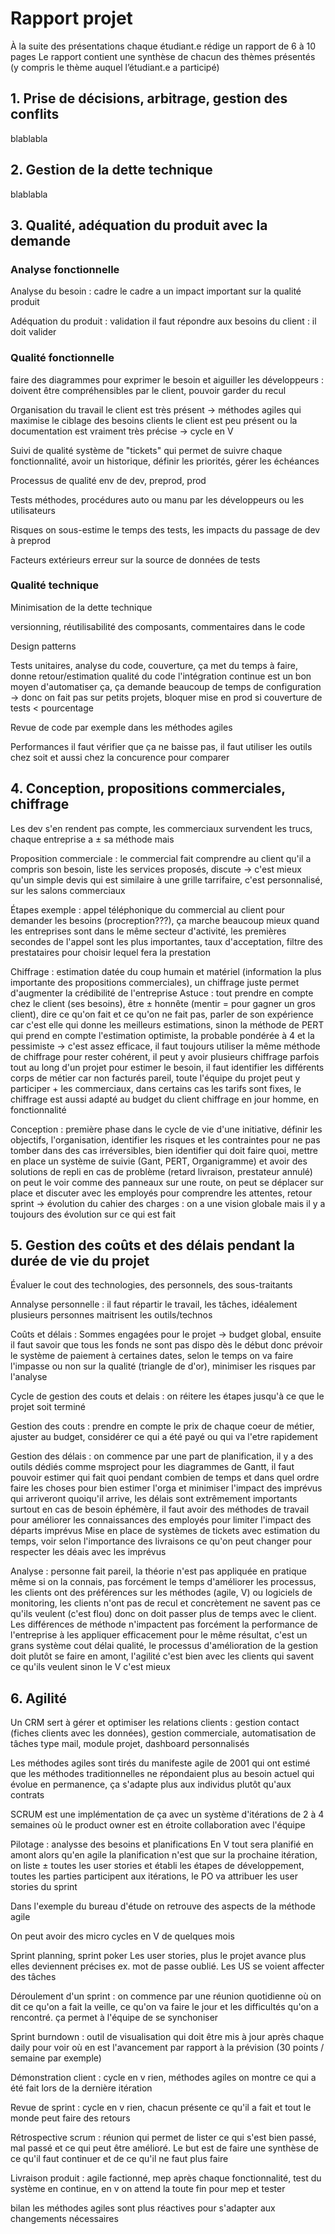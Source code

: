 # Rapport projet

À la suite des présentations chaque étudiant.e rédige un rapport de 6 à 10 pages
Le rapport contient une synthèse de chacun des thèmes présentés (y compris le thème auquel l’étudiant.e a participé)

<div style="clear:both;page-break-after:always;"></div>

## 1. Prise de décisions, arbitrage, gestion des conflits

blablabla

<div style="clear:both;page-break-after:always;"></div>

## 2. Gestion de la dette technique

blablabla

<div style="clear:both;page-break-after:always;"></div>

## 3. Qualité, adéquation du produit avec la demande

### Analyse fonctionnelle

Analyse du besoin : cadre
le cadre a un impact important sur la qualité produit

Adéquation du produit : validation
il faut répondre aux besoins du client : il doit valider

### Qualité fonctionnelle

faire des diagrammes pour exprimer le besoin et aiguiller les développeurs : doivent être compréhensibles par le client, pouvoir garder du recul

Organisation du travail
le client est très présent -> méthodes agiles qui maximise le ciblage des besoins clients
le client est peu présent ou la documentation est vraiment très précise -> cycle en V

Suivi de qualité
système de "tickets" qui permet de suivre chaque fonctionnalité, avoir un historique, définir les priorités, gérer les échéances

Processus de qualité
env de dev, preprod, prod

Tests
méthodes, procédures auto ou manu
par les développeurs ou les utilisateurs

Risques
on sous-estime le temps des tests, les impacts du passage de dev à preprod

Facteurs extérieurs
erreur sur la source de données de tests

### Qualité technique

Minimisation de la dette technique

versionning, réutilisabilité des composants, commentaires dans le code

Design patterns

Tests unitaires, analyse du code, couverture, ça met du temps à faire, donne retour/estimation qualité du code
l'intégration continue est un bon moyen d'automatiser ça, ça demande beaucoup de temps de configuration -> donc on fait pas sur petits projets, bloquer mise en prod si couverture de tests < pourcentage

Revue de code par exemple dans les méthodes agiles

Performances
il faut vérifier que ça ne baisse pas, il faut utiliser les outils chez soit et aussi chez la concurence pour comparer

<div style="clear:both;page-break-after:always;"></div>

## 4. Conception, propositions commerciales, chiffrage

Les dev s'en rendent pas compte, les commerciaux survendent les trucs, chaque entreprise a ± sa méthode mais 

Proposition commerciale : le commercial fait comprendre au client qu'il a compris son besoin, liste les services proposés, discute -> c'est mieux qu'un simple devis qui est similaire à une grille tarrifaire, c'est personnalisé, sur les salons commerciaux

Étapes exemple : appel téléphonique du commercial au client pour demander les besoins (procreption???), ça marche beaucoup mieux quand les entreprises sont dans le même secteur d'activité, les premières secondes de l'appel sont les plus importantes, taux d'acceptation, filtre des prestataires pour choisir lequel fera la prestation

Chiffrage : estimation datée du coup humain et matériel (information la plus importante des propositions commerciales), un chiffrage juste permet d'augmenter la crédibilité de l'entreprise
Astuce : tout prendre en compte chez le client (ses besoins), être ± honnête (mentir = pour gagner un gros client), dire ce qu'on fait et ce qu'on ne fait pas, parler de son expérience car c'est elle qui donne les meilleurs estimations, sinon la méthode de PERT qui prend en compte l'estimation optimiste, la probable pondérée à 4 et la pessimiste -> c'est assez efficace, il faut toujours utiliser la même méthode de chiffrage pour rester cohérent, il peut y avoir plusieurs chiffrage parfois tout au long d'un projet pour estimer le besoin, il faut identifier les différents corps de métier car non facturés pareil, toute l'équipe du projet peut y participer + les commerciaux, dans certains cas les tarifs sont fixes, le chiffrage est aussi adapté au budget du client
chiffrage en jour homme, en fonctionnalité

Conception : première phase dans le cycle de vie d'une initiative, définir les objectifs, l'organisation, identifier les risques et les contraintes pour ne pas tomber dans des cas irréversibles, bien identifier qui doit faire quoi, mettre en place un système de suivie (Gant, PERT, Organigramme) et avoir des solutions de repli en cas de problème (retard livraison, prestateur annulé) on peut le voir comme des panneaux sur une route, on peut se déplacer sur place et discuter avec les employés pour comprendre les attentes, retour sprint -> évolution du cahier des charges : on a une vision globale mais il y a toujours des évolution sur ce qui est fait

<div style="clear:both;page-break-after:always;"></div>

## 5. Gestion des coûts et des délais pendant la durée de vie du projet

Évaluer le cout des technologies, des personnels, des sous-traitants

Annalyse personnelle : il faut répartir le travail, les tâches, idéalement plusieurs personnes maitrisent les outils/technos

Coûts et délais : Sommes engagées pour le projet -> budget global, ensuite il faut savoir que tous les fonds ne sont pas dispo dès le début donc prévoir le système de paiement à certaines dates, selon le temps on va faire l'impasse ou non sur la qualité (triangle de d'or), minimiser les risques par l'analyse

Cycle de gestion des couts et delais : on réitere les étapes jusqu'à ce que le projet soit terminé

Gestion des couts : prendre en compte le prix de chaque coeur de métier, ajuster au budget, considérer ce qui a été payé ou qui va l'etre rapidement

Gestion des délais : on commence par une part de planification, il y a des outils dédiés comme msproject pour les diagrammes de Gantt, il faut pouvoir estimer qui fait quoi pendant combien de temps et dans quel ordre faire les choses pour bien estimer l'orga et minimiser l'impact des imprévus qui arriveront quoiqu'il arrive, les délais sont extrêmement importants surtout en cas de besoin éphémère, il faut avoir des méthodes de travail pour améliorer les connaissances des employés pour limiter l'impact des départs imprévus
Mise en place de systèmes de tickets avec estimation du temps, voir selon l'importance des livraisons ce qu'on peut changer pour respecter les déais avec les imprévus

Analyse : personne fait pareil, la théorie n'est pas appliquée en pratique même si on la connais, pas forcément le temps d'améliorer les processus, les clients ont des préférences sur les méthodes (agile, V) ou logiciels de monitoring, les clients n'ont pas de recul et concrètement ne savent pas ce qu'ils veulent (c'est flou) donc on doit passer plus de temps avec le client. Les différences de méthode n'impactent pas forcément la performance de l'entreprise à les appliquer efficacement pour le même résultat, c'est un grans système cout délai qualité, le processus d'amélioration de la gestion doit plutôt se faire en amont, l'agilité c'est bien avec les clients qui savent ce qu'ils veulent sinon le V c'est mieux

<div style="clear:both;page-break-after:always;"></div>

## 6. Agilité

Un CRM sert à gérer et optimiser les relations clients : gestion contact (fiches clients avec les données), gestion commerciale, automatisation de tâches type mail, module projet, dashboard personnalisés

Les méthodes agiles sont tirés du manifeste agile de 2001 qui ont estimé que les méthodes traditionnelles ne répondaient plus au besoin actuel qui évolue en permanence, ça s'adapte plus aux individus plutôt qu'aux contrats

SCRUM est une implémentation de ça avec un système d'itérations de 2 à 4 semaines où le product owner est en étroite collaboration avec l'équipe

Pilotage : analysse des besoins et planifications
En V tout sera planifié en amont alors qu'en agile la planification n'est que sur la prochaine itération, on liste ± toutes les user stories et établi les étapes de développement, toutes les parties participent aux itérations, le PO va attribuer les user stories du sprint

Dans l'exemple du bureau d'étude on retrouve des aspects de la méthode agile

On peut avoir des micro cycles en V de quelques mois

Sprint planning, sprint poker
Les user stories, plus le projet avance plus elles deviennent précises ex. mot de passe oublié. Les US se voient affecter des tâches

Déroulement d'un sprint : on commence par une réunion quotidienne où on dit ce qu'on a fait la veille, ce qu'on va faire le jour et les difficultés qu'on a rencontré. ça permet à l'équipe de se synchoniser

Sprint burndown : outil de visualisation qui doit être mis à jour après chaque daily pour voir où en est l'avancement par rapport à la prévision (30 points / semaine par exemple)

Démonstration client : cycle en v rien, méthodes agiles on montre ce qui a été fait lors de la dernière itération

Revue de sprint : cycle en v rien, chacun présente ce qu'il a fait et tout le monde peut faire des retours

Rétrospective scrum : réunion qui permet de lister ce qui s'est bien passé, mal passé et ce qui peut être amélioré. Le but est de faire une synthèse de ce qu'il faut continuer et de ce qu'il ne faut plus faire

Livraison produit : agile factionné, mep après chaque fonctionnalité, test du système en continue, en v on attend la toute fin pour mep et tester

bilan les méthodes agiles sont plus réactives pour s'adapter aux changements nécessaires
